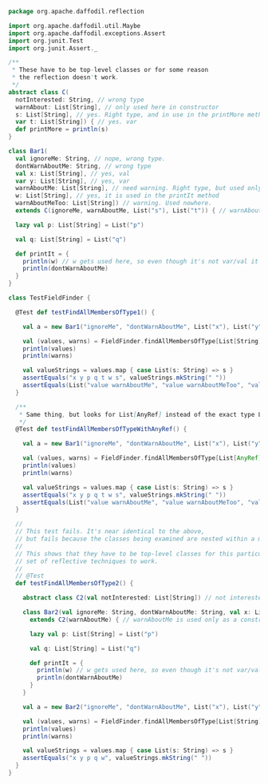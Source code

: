 <!--
  Licensed to the Apache Software Foundation (ASF) under one or more
  contributor license agreements.  See the NOTICE file distributed with
  this work for additional information regarding copyright ownership.
  The ASF licenses this file to You under the Apache License, Version 2.0
  (the "License"); you may not use this file except in compliance with
  the License.  You may obtain a copy of the License at

      http://www.apache.org/licenses/LICENSE-2.0

  Unless required by applicable law or agreed to in writing, software
  distributed under the License is distributed on an "AS IS" BASIS,
  WITHOUT WARRANTIES OR CONDITIONS OF ANY KIND, either express or implied.
  See the License for the specific language governing permissions and
  limitations under the License.
-->

```scala
package org.apache.daffodil.reflection

import org.apache.daffodil.util.Maybe
import org.apache.daffodil.exceptions.Assert
import org.junit.Test
import org.junit.Assert._

/**
 * These have to be top-level classes or for some reason
 * the reflection doesn't work.
 */
abstract class C(
  notInterested: String, // wrong type
  warnAbout: List[String], // only used here in constructor
  s: List[String], // yes. Right type, and in use in the printMore method
  var t: List[String]) { // yes. var
  def printMore = println(s)
}

class Bar1(
  val ignoreMe: String, // nope, wrong type.
  dontWarnAboutMe: String, // wrong type
  val x: List[String], // yes, val
  var y: List[String], // yes, var
  warnAboutMe: List[String], // need warning. Right type, but used only as a constructor arg
  w: List[String], // yes, it is used in the printIt method
  warnAboutMeToo: List[String]) // warning. Used nowhere.
  extends C(ignoreMe, warnAboutMe, List("s"), List("t")) { // warnAboutMe is used only as a constructor arg.

  lazy val p: List[String] = List("p")

  val q: List[String] = List("q")

  def printIt = {
    println(w) // w gets used here, so even though it's not var/val it's not supposedly a constructor arg.
    println(dontWarnAboutMe)
  }
}

class TestFieldFinder {

  @Test def testFindAllMembersOfType1() {

    val a = new Bar1("ignoreMe", "dontWarnAboutMe", List("x"), List("y"), List("warnAboutMe"), List("w"), List("warnAboutMeToo"))

    val (values, warns) = FieldFinder.findAllMembersOfType[List[String]](a)
    println(values)
    println(warns)

    val valueStrings = values.map { case List(s: String) => s }
    assertEquals("x y p q t w s", valueStrings.mkString(" "))
    assertEquals(List("value warnAboutMe", "value warnAboutMeToo", "value warnAbout"), warns)
  }

  /**
   * Same thing, but looks for List[AnyRef] instead of the exact type List[String]
   */
  @Test def testFindAllMembersOfTypeWithAnyRef() {

    val a = new Bar1("ignoreMe", "dontWarnAboutMe", List("x"), List("y"), List("warnAboutMe"), List("w"), List("warnAboutMeToo"))

    val (values, warns) = FieldFinder.findAllMembersOfType[List[AnyRef]](a)
    println(values)
    println(warns)

    val valueStrings = values.map { case List(s: String) => s }
    assertEquals("x y p q t w s", valueStrings.mkString(" "))
    assertEquals(List("value warnAboutMe", "value warnAboutMeToo", "value warnAbout"), warns)
  }

  //
  // This test fails. It's near identical to the above,
  // but fails because the classes being examined are nested within a method.
  //
  // This shows that they have to be top-level classes for this particular
  // set of reflective techniques to work.
  //
  // @Test
  def testFindAllMembersOfType2() {

    abstract class C2(val notInterested: List[String]) // not interested because it's not immediately in Bar1.

    class Bar2(val ignoreMe: String, dontWarnAboutMe: String, val x: List[String], var y: List[String], warnAboutMe: List[String], w: List[String], warnAboutMeToo: List[String])
      extends C2(warnAboutMe) { // warnAboutMe is used only as a constructor arg.

      lazy val p: List[String] = List("p")

      val q: List[String] = List("q")

      def printIt = {
        println(w) // w gets used here, so even though it's not var/val it's not supposedly a constructor arg.
        println(dontWarnAboutMe)
      }
    }

    val a = new Bar2("ignoreMe", "dontWarnAboutMe", List("x"), List("y"), List("warnAboutMe"), List("w"), List("warnAboutMeToo"))

    val (values, warns) = FieldFinder.findAllMembersOfType[List[String]](a)
    println(values)
    println(warns)

    val valueStrings = values.map { case List(s: String) => s }
    assertEquals("x y p q w", valueStrings.mkString(" "))
  }
}
```
